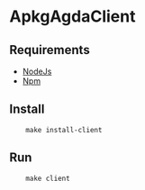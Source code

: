 # ApkgAgdaClient

Requirements
------------
- [NodeJs](https://nodejs.org/es/)
- [Npm](https://docs.npmjs.com/getting-started/installing-node)

Install
-------

```
    make install-client
```

Run
-----
```
    make client
```
